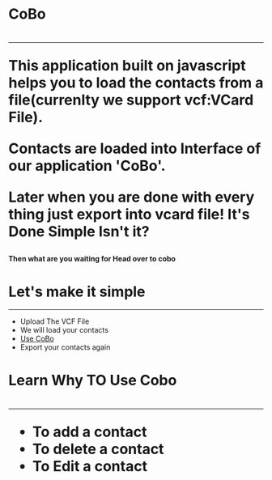 <html>

<body>
    <h1>CoBo<h1><hr/>
    <p>This application built on javascript helps you to load the contacts from a file(currenlty we support vcf:VCard File).</p>
    <p>Contacts are loaded into Interface of our application 'CoBo'.</p>
    <p>Later when you are done with every thing just export into vcard file! It's Done Simple Isn't it?</p>
    <h4>Then what are you waiting for Head over to cobo </h4>
    <div id="explanation">
        <h1>Let's make it simple</h1><hr/>
        <ul>
            <li>Upload The VCF File</li>
            <li>We will load your contacts</li>
            <li>
                <a href="#useCoBo">Use CoBo</a>
            </li>
            <li>Export your contacts again</li>
        </ul>
    </div>
    <div id="useCoBo">
        <h1>Learn Why TO Use Cobo <h1><hr/>
        <ul>
            <li>To add a contact</li>
            <li>To delete a contact</li>
            <li>To Edit a contact</li>
        </ul>
    </div>
</body>

</html>
